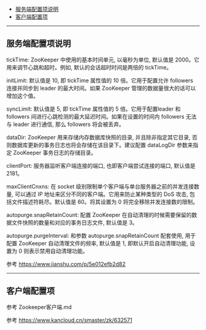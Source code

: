 - [服务端配置项说明](#服务端配置项说明)
- [客户端配置项](#客户端配置项)

---------------------------------------------------------------------------------------------------------------------  
## 服务端配置项说明

tickTime: ZooKeeper 中使用的基本时间单元, 以毫秒为单位, 默认值是 2000。它用来调节心跳和超时。例如, 默认的会话超时时间是两倍的 tickTime。

initLimit: 默认值是 10, 即 tickTime 属性值的 10 倍。它用于配置允许 followers 连接并同步到 leader 的最大时间。如果 ZooKeeper 管理的数据量很大的话可以增加这个值。

syncLimit: 默认值是 5, 即 tickTime 属性值的 5 倍。它用于配置leader 和 followers 间进行心跳检测的最大延迟时间。如果在设置的时间内 followers 无法与 leader 进行通信, 那么 followers 将会被丢弃。

dataDir: ZooKeeper 用来存储内存数据库快照的目录, 并且除非指定其它目录, 否则数据库更新的事务日志也将会存储在该目录下。建议配置 dataLogDir 参数来指定 ZooKeeper 事务日志的存储目录。

clientPort: 服务器监听客户端连接的端口, 也即客户端尝试连接的端口, 默认值是 2181。

maxClientCnxns: 在 socket 级别限制单个客户端与单台服务器之前的并发连接数量, 可以通过 IP 地址来区分不同的客户端。它用来防止某种类型的 DoS 攻击, 包括文件描述符耗尽。默认值是 60。将其设置为 0 将完全移除并发连接数的限制。

autopurge.snapRetainCount: 配置 ZooKeeper 在自动清理的时候需要保留的数据文件快照的数量和对应的事务日志文件, 默认值是 3。

autopurge.purgeInterval: 和参数 autopurge.snapRetainCount 配套使用, 用于配置 ZooKeeper 自动清理文件的频率, 默认值是 1, 即默认开启自动清理功能, 设置为 0 则表示禁用自动清理功能。



参考
https://www.jianshu.com/p/5e012efb2d82

---------------------------------------------------------------------------------------------------------------------  
## 客户端配置项


参考
Zookeeper客户端.md


参考
https://www.kancloud.cn/smaster/zk/632571

